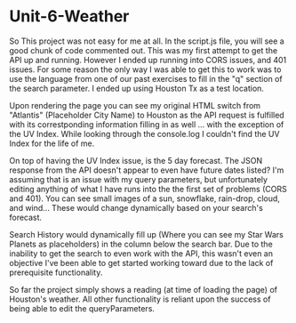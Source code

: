 # Unit-6-Weather

So This project was not easy for me at all. In the script.js file, you will see a good chunk of code commented out. This was my first attempt to get the API up and running. However I ended up running into CORS issues, and 401 issues. For some reason the only way I was able to get this to work was to use the language from one of our past exercises to fill in the "q" section of the search parameter. 
I ended up using Houston Tx as a test location. 

Upon rendering the page you can see my original HTML switch from "Atlantis" (Placeholder City Name) to Houston as the API request is fulfilled with its correstponding information filling in as well
... with the exception of the UV Index. While looking through the console.log I couldn't find the UV Index for the life of me. 

On top of having the UV Index issue, is the 5 day forecast. The JSON response from the API doesn't appear to even have future dates listed? I'm assuming that is an issue with my query parameters, but unfortunately editing anything of what I have runs into the the first set of problems (CORS and 401). You can see small images of a sun, snowflake, rain-drop, cloud, and wind... These would change dynamically based on your search's forecast. 

Search History would dynamically fill up (Where you can see my Star Wars Planets as placeholders) in the column below the search bar. Due to the inability to get the search to even work with the API, this wasn't even an objective I've been able to get started working toward due to the lack of prerequisite functionality. 



So far the project simply shows a reading (at time of loading the page) of Houston's weather. All other functionality is reliant upon the success of being able to edit the queryParameters. 